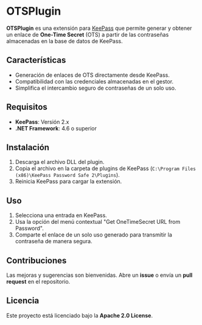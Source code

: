 # OTSPlugin

**OTSPlugin** es una extensión para [KeePass](https://keepass.info/) que permite generar y obtener un enlace de **One-Time Secret** (OTS) a partir de las contraseñas almacenadas en la base de datos de KeePass.

## Características

-   Generación de enlaces de OTS directamente desde KeePass.
-   Compatibilidad con las credenciales almacenadas en el gestor.
-   Simplifica el intercambio seguro de contraseñas de un solo uso.

## Requisitos

-   **KeePass**: Versión 2.x
-   **.NET Framework**: 4.6 o superior

## Instalación

1.  Descarga el archivo DLL del plugin.
2.  Copia el archivo en la carpeta de plugins de KeePass (`C:\Program Files (x86)\KeePass Password Safe 2\Plugins`).
3.  Reinicia KeePass para cargar la extensión.

## Uso

1.  Selecciona una entrada en KeePass.
2.  Usa la opción del menú contextual "Get OneTimeSecret URL from Password".
3.  Comparte el enlace de un solo uso generado para transmitir la contraseña de manera segura.

## Contribuciones

Las mejoras y sugerencias son bienvenidas. Abre un **issue** o envía un **pull request** en el repositorio.

## Licencia

Este proyecto está licenciado bajo la **Apache 2.0 License**.
